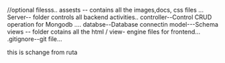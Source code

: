  

//optional filesss..
assests --  contains all the images,docs, css files ...
Server-- folder controls all backend activities..
         controller--Control CRUD operation for Mongodb ....
        databse--Database connectin
        model---Schema 
views -- folder cotains all the html / view- engine files for frontend...
.gitignore--git file...


this is schange from ruta